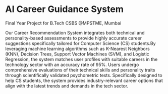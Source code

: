 # AI Career Guidance System

Final Year Project for B.Tech CSBS @MPSTME, Mumbai

Our Career Recommendation System integrates both technical and personality-based assessments to provide highly accurate career suggestions specifically tailored for Computer Science (CS) students.By leveraging machine learning algorithms such as K-Nearest Neighbors (KNN), Decision Trees, Support Vector Machines (SVM), and Logistic Regression, the system matches user profiles with suitable careers in the technology sector with an accuracy rate of 95%. Users undergo comprehensive evaluations of their technical skills and personality traits through scientifically validated psychometric tests. 
Specifically designed to help CS students, the system provides industry-relevant career options that align with the latest trends and demands in the tech sector.

